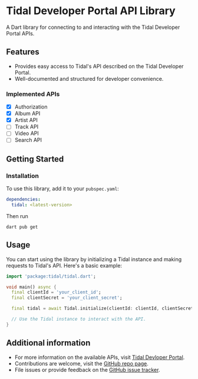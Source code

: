 # Tidal Developer Portal API Library

A Dart library for connecting to and interacting with the Tidal Developer Portal APIs.

## Features

- Provides easy access to Tidal's API described on the Tidal Developer Portal.
- Well-documented and structured for developer convenience.

### Implemented APIs

- [x] Authorization
- [x] Album API
- [x] Artist API
- [ ] Track API
- [ ] Video API
- [ ] Search API

## Getting Started

### Installation

To use this library, add it to your `pubspec.yaml`:

```yaml
dependencies:
  tidal: <latest-version>
```

Then run

```shell
dart pub get
```

## Usage

You can start using the library by initializing a Tidal instance and making requests to Tidal's API. Here's a basic example:

```dart
import 'package:tidal/tidal.dart';

void main() async {
  final clientId = 'your_client_id';
  final clientSecret = 'your_client_secret';

  final tidal = await Tidal.initialize(clientId: clientId, clientSecret: clientSecret);

  // Use the Tidal instance to interact with the API.
}
```

## Additional information

- For more information on the available APIs, visit [Tidal Devloper Portal](https://developer.tidal.com/).
- Contributions are welcome, visit the [GitHub repo page](https://github.com/filippomenchini/tidal).
- File issues or provide feedback on the [GitHub issue tracker](https://github.com/filippomenchini/tidal/issues).
